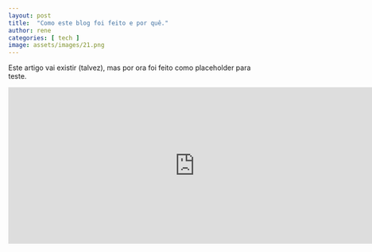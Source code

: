 ```yaml
---
layout: post
title:  "Como este blog foi feito e por quê."
author: rene
categories: [ tech ]
image: assets/images/21.png
---
```

Este artigo vai existir (talvez), mas por ora foi feito como placeholder para teste.



<p><iframe style="width:750px;" height="315" src="https://www.youtube.com/embed/EnDg65ISswg?si=LJ0QO6HLKGV0-i5j" frameborder="0" allowfullscreen></iframe></p>